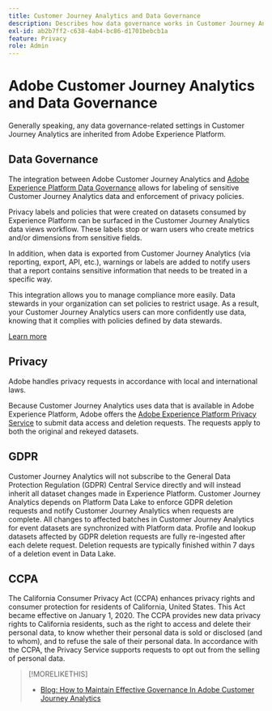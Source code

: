 ```yaml
---
title: Customer Journey Analytics and Data Governance
description: Describes how data governance works in Customer Journey Analytics.
exl-id: ab2b7ff2-c638-4ab4-bc86-d1701bebcb1a
feature: Privacy
role: Admin
---
```

# Adobe Customer Journey Analytics and Data Governance

Generally speaking, any data governance-related settings in Customer Journey Analytics are inherited from Adobe Experience Platform.

## Data Governance

The integration between Adobe Customer Journey Analytics and [Adobe Experience Platform Data Governance](https://experienceleague.adobe.com/docs/experience-platform/data-governance/home.html) allows for labeling of sensitive Customer Journey Analytics data and enforcement of privacy policies. 

Privacy labels and policies that were created on datasets consumed by Experience Platform can be surfaced in the Customer Journey Analytics data views workflow. These labels stop or warn users who create metrics and/or dimensions from sensitive fields. 

In addition, when data is exported from Customer Journey Analytics (via reporting, export, API, etc.), warnings or labels are added to notify users that a report contains sensitive information that needs to be treated in a specific way.

This integration allows you to manage compliance more easily. Data stewards in your organization can set policies to restrict usage. As a result, your Customer Journey Analytics users can more confidently use data, knowing that it complies with policies defined by data stewards. 

[Learn more](/help/data-views/data-governance.md)

## Privacy

Adobe handles privacy requests in accordance with local and international laws. 

Because Customer Journey Analytics uses data that is available in Adobe Experience Platform, Adobe offers the [Adobe Experience Platform Privacy Service](https://experienceleague.adobe.com/docs/experience-platform/privacy/home.html) to submit data access and deletion requests. The requests apply to both the original and rekeyed datasets.

## GDPR

Customer Journey Analytics will not subscribe to the General Data Protection Regulation (GDPR) Central Service directly and will instead inherit all dataset changes made in Experience Platform. Customer Journey Analytics depends on Platform Data Lake to enforce GDPR deletion requests and notify Customer Journey Analytics when requests are complete. All changes to affected batches in Customer Journey Analytics for event datasets are synchronized with Platform data. Profile and lookup datasets affected by GDPR deletion requests are fully re-ingested after each delete request. Deletion requests are typically finished within 7 days of a deletion event in Data Lake.

## CCPA

The California Consumer Privacy Act (CCPA) enhances privacy rights and consumer protection for residents of California, United States. This Act became effective on January 1, 2020.
The CCPA provides new data privacy rights to California residents, such as the right to access and delete their personal data, to know whether their personal data is sold or disclosed (and to whom), and to refuse the sale of their personal data.
In accordance with the CCPA, the Privacy Service supports requests to opt out from the selling of personal data.

>[!MORELIKETHIS]
>
>* [Blog: How to Maintain Effective Governance In Adobe Customer Journey Analytics](https://experienceleaguecommunities.adobe.com/t5/adobe-analytics-blogs/bg-p/adobe-analytics-blogs/page/4)
